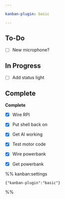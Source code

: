 ```yaml
---

kanban-plugin: basic

---
```


## To-Do

- [ ] New microphone?


## In Progress

- [ ] Add status light


## Complete

**Complete**
- [x] Wire RPI
- [x] Put shell back on
- [x] Get AI working
- [x] Test motor code
- [x] Wire powerbank
- [x] Get powerbank




%% kanban:settings
```
{"kanban-plugin":"basic"}
```
%%